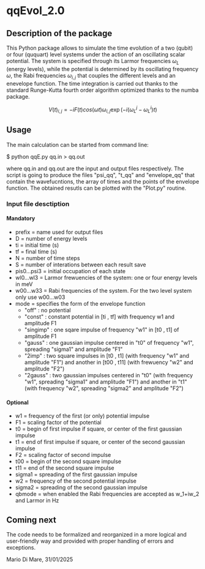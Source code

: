 # qqEvol_2.0

## Description of the package

This Python package allows to simulate the time evolution of a two (qubit) or four (ququart) level systems under the action of an oscillating scalar potential. The system is specified through its Larmor frequencies $\omega_{L}$ (energy levels), while the potential is determined by its oscillating frequency $\omega$, the Rabi frequencies $\omega_{i,j}$ that couples the different levels and an enevelope function. The time integration is carried out thanks to the standard Runge-Kutta fourth order algorithm optimized thanks to the numba package. 

```math
V(t)_{i,j} = -i F(t) cos( \omega t ) \omega _{i,j} \exp\left(-i( \omega ^ {j}_{L}-\omega^{i}_{L})t\right)
```
## Usage

The main calculation can be started from command line:

\$ python qqE.py qq.in > qq.out

where qq.in and qq.out are the input and output files respectively. The script is going to produce the files "psi_qq", "t_qq" and "envelope_qq" that contain the wavefucntions, the array of times and the points of the envelope function. The obtained resutls can be plotted with the "Plot.py" routine.

### Input file desctiption

#### Mandatory
* prefix                = name used for output files
* D                     = number of energy levels
* ti                    = initial time (s)
* tf                    = final time (s)
* N                     = number of time steps   
* S                     = number of interations between each result save
* pis0...psi3           = initial occupation of each state
* wl0...wl3             = Larmor frewuencies of the system: one or four energy levels in meV
* w00...w33             = Rabi frequencies of the system. For the two level system only use w00...w03
* mode                  = specifies the form of the envelope function
    * "off"     : no potential
    * "const"   : constant potential in [ti , tf] with frequency w1 and amplitude F1
    * "singimp" : one sqare impulse of frequency "w1" in [t0 , t1] of amplitude F1
    * "gauss"   : one gaussian impulse centered in "t0" of frequency "w1", spreading "sigma1" and amplitude "F1"
    * "2imp"    : two square impulses in [t0 , t1] (with frequency "w1" and amplitude "F1") and another in [t00 , t11] (with frewuency "w2" and amplitude "F2")
    * "2gauss"  : two gaussian impulses centered in "t0" (with frequency "w1", spreading "sigma1" and amplitude "F1") and another in "t1" (with frequency "w2", spreading "sigma2" and amplitude "F2")


#### Optional
* w1      = frequency of the first (or only) potential impulse
* F1      = scaling factor of the potential
* t0      = begin of first impulse if square, or center of the first gaussian impulse 
* t1      = end of first impulse if square, or center of the second gaussian impulse 
* F2      = scaling factor of second impulse
* t00     = begin of the second square impulse
* t11     = end of the second square impulse
* sigma1  = spreading of the first gaussian impulse
* w2      = frequency of the second potential impulse
* sigma2  = spreading of the second gaussian impulse
* qbmode  = when enabled the Rabi frequencies are accepted as w_1+iw_2 and Larmor in Hz

## Coming next

The code needs to be formalized and reorganized in a more logical and user-friendly way and provided with proper handling of errors and exceptions.

Mario Di Mare, 31/01/2025
